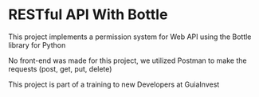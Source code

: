 # RESTful API With Bottle

This project implements a permission system for Web API using the Bottle library for Python

No front-end was made for this project, we utilized Postman to make the requests (post, get, put, delete)

This project is part of a training to new Developers at GuiaInvest
